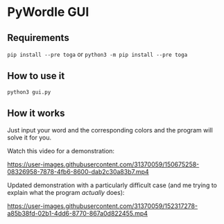 # PyWordle GUI

## Requirements

`pip install --pre toga` or `python3 -m pip install --pre toga` 

## How to use it

`python3 gui.py`

## How it works

Just input your word and the corresponding colors and the program will solve it for you.

Watch this video for a demonstration:

https://user-images.githubusercontent.com/31370059/150675258-08326958-7878-4fb6-8600-dab2c30a83b7.mp4

Updated demonstration with a particularly difficult case (and me trying to explain what the program *actually* does):

https://user-images.githubusercontent.com/31370059/152317278-a85b38fd-02b1-4dd6-8770-867a0d822455.mp4
